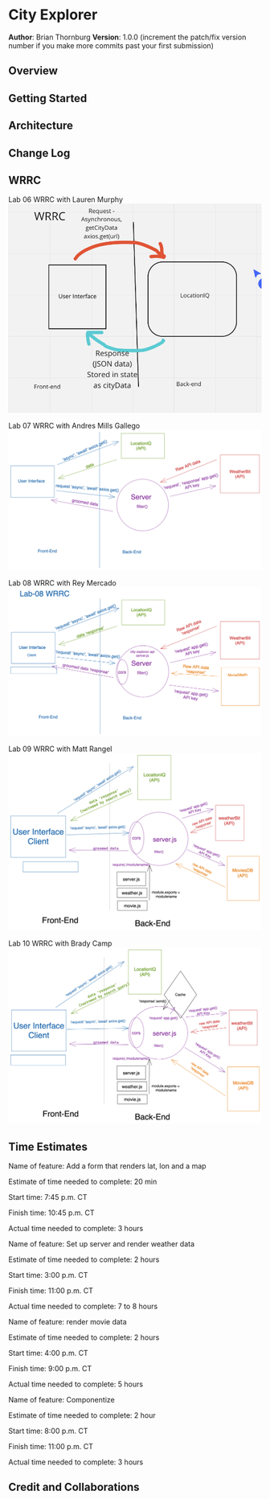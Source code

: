 # City Explorer

**Author**: Brian Thornburg
**Version**: 1.0.0 (increment the patch/fix version number if you make more commits past your first submission)

## Overview
<!-- Provide a high level overview of what this application is and why you are building it, beyond the fact that it's an assignment for this class. (i.e. What's your problem domain?) -->

## Getting Started
<!-- What are the steps that a user must take in order to build this app on their own machine and get it running? -->

## Architecture
<!-- Provide a detailed description of the application design. What technologies (languages, libraries, etc) you're using, and any other relevant design information. -->

## Change Log
<!-- Use this area to document the iterative changes made to your application as each feature is successfully implemented. Use time stamps. Here's an example:

01-01-2001 4:59pm - Application now has a fully-functional express server, with a GET route for the location resource. -->

## WRRC

Lab 06 WRRC with Lauren Murphy
![Data Flow](WRRC-lab-6.png)

Lab 07 WRRC with Andres Mills Gallego
![Data Flow](WRRC2-22.png)

Lab 08 WRRC with Rey Mercado
![Data Flow](WRRC2-23.png)

Lab 09 WRRC with Matt Rangel
![Data Flow](WRRC2-24.png)

Lab 10 WRRC with Brady Camp
![Data Flow](WRRC2-25.png)

## Time Estimates

Name of feature: Add a form that renders lat, lon and a map

Estimate of time needed to complete: 20 min

Start time: 7:45 p.m. CT

Finish time: 10:45 p.m. CT

Actual time needed to complete: 3 hours


Name of feature: Set up server and render weather data

Estimate of time needed to complete: 2 hours

Start time: 3:00 p.m. CT

Finish time: 11:00 p.m. CT

Actual time needed to complete: 7 to 8 hours


Name of feature: render movie data

Estimate of time needed to complete: 2 hours

Start time: 4:00 p.m. CT

Finish time: 9:00 p.m. CT

Actual time needed to complete: 5 hours


Name of feature: Componentize

Estimate of time needed to complete: 2 hour

Start time: 8:00 p.m. CT

Finish time: 11:00 p.m. CT

Actual time needed to complete: 3 hours
## Credit and Collaborations